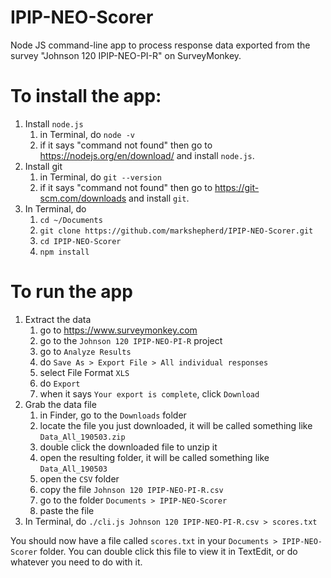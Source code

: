 # IPIP-NEO-Scorer
Node JS command-line app to process response data exported from the survey "Johnson 120 IPIP-NEO-PI-R" on SurveyMonkey.

# To install the app:

1. Install `node.js`
    1. in Terminal, do `node -v`
    1. if it says "command not found" then go to https://nodejs.org/en/download/ and install `node.js`.
1. Install git
    1. in Terminal, do `git --version`
    1. if it says "command not found" then go to https://git-scm.com/downloads and install `git`.
1. In Terminal, do
    1. `cd ~/Documents`
    1. `git clone https://github.com/markshepherd/IPIP-NEO-Scorer.git`
    1. `cd IPIP-NEO-Scorer`
    1. `npm install`
    
# To run the app

1. Extract the data
    1. go to https://www.surveymonkey.com
    1. go to the `Johnson 120 IPIP-NEO-PI-R` project
    1. go to `Analyze Results`
    1. do `Save As > Export File > All individual responses`
    1. select File Format `XLS`
    1. do `Export`
    1. when it says `Your export is complete`, click `Download`
1. Grab the data file
    1. in Finder, go to the `Downloads` folder
    1. locate the file you just downloaded, it will be called something like `Data_All_190503.zip`
    1. double click the downloaded file to unzip it
    1. open the resulting folder, it will be called something like `Data_All_190503`
    1. open the `CSV` folder
    1. copy the file `Johnson 120 IPIP-NEO-PI-R.csv`
    1. go to the folder `Documents > IPIP-NEO-Scorer`
    1. paste the file
1. In Terminal, do `./cli.js Johnson 120 IPIP-NEO-PI-R.csv > scores.txt`

You should now have a file called `scores.txt` in your `Documents > IPIP-NEO-Scorer` folder. You can double click this file to view it in TextEdit, or do whatever you need to do with it.
